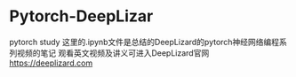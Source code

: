 # Pytorch-DeepLizar
pytorch study
这里的.ipynb文件是总结的DeepLizard的pytorch神经网络编程系列视频的笔记  观看英文视频及讲义可进入DeepLizard官网 https://deeplizard.com
